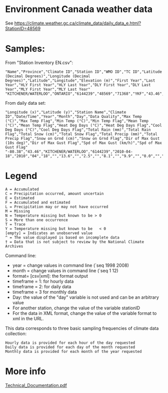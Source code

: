 # Environment Canada weather data

See https://climate.weather.gc.ca/climate_data/daily_data_e.html?StationID=48569

# Samples:

From "Station Inventory EN.csv":

    "Name","Province","Climate ID","Station ID","WMO ID","TC ID","Latitude (Decimal Degrees)","Longitude (Decimal Degrees)","Latitude","Longitude","Elevation (m)","First Year","Last Year","HLY First Year","HLY Last Year","DLY First Year","DLY Last Year","MLY First Year","MLY Last Year"
    "KITCHENER/WATERLOO","ONTARIO","6144239","48569","71368","YKF","43.46","-80.38","432739000","-802243000","321.6","2010","2024","2010","2024","2010","2024","",""

From daily data set:

    "Longitude (x)","Latitude (y)","Station Name","Climate ID","Date/Time","Year","Month","Day","Data Quality","Max Temp (°C)","Max Temp Flag","Min Temp (°C)","Min Temp Flag","Mean Temp (°C)","Mean Temp Flag","Heat Deg Days (°C)","Heat Deg Days Flag","Cool Deg Days (°C)","Cool Deg Days Flag","Total Rain (mm)","Total Rain Flag","Total Snow (cm)","Total Snow Flag","Total Precip (mm)","Total Precip Flag","Snow on Grnd (cm)","Snow on Grnd Flag","Dir of Max Gust (10s deg)","Dir of Max Gust Flag","Spd of Max Gust (km/h)","Spd of Max Gust Flag"
    "-80.38","43.46","KITCHENER/WATERLOO","6144239","2010-04-18","2010","04","18","","13.6","","2.5","","8.1","","9.9","","0.0","","","M","","M","0.0","","","","","M","43",""


# Legend

    A = Accumulated
    C = Precipitation occurred, amount uncertain
    E = Estimated
    F = Accumulated and estimated
    L = Precipitation may or may not have occurred
    M = Missing
    N = Temperature missing but known to be > 0
    S = More than one occurrence
    T = Trace
    Y = Temperature missing but known to be   < 0
    [empty] = Indicates an unobserved value
    ^ = The value displayed is based on incomplete data
    † = Data that is not subject to review by the National Climate Archives




Command line:
- year = change values in command line (`seq 1998 2008)
- month = change values in command line (`seq 1 12)
- format= [csv|xml]: the format output
- timeframe = 1: for hourly data
- timeframe = 2: for daily data
- timeframe = 3 for monthly data
- Day: the value of the "day" variable is not used and can be an arbitrary value
- For another station, change the value of the variable stationID
- For the data in XML format, change the value of the variable format to xml in the URL.

This data corresponds to three basic sampling frequencies of climate data collection:

    Hourly data is provided for each hour of the day requested
    Daily data is provided for each day of the month requested
    Monthly data is provided for each month of the year requested

# More info

[Technical_Documentation.pdf](https://climate.weather.gc.ca/doc/Technical_Documentation.pdf)